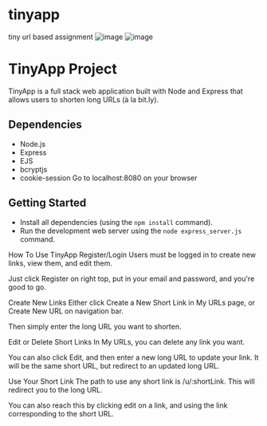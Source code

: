 # tinyapp
tiny url based assignment 
![image](https://user-images.githubusercontent.com/111916382/204379222-c351be81-ccb9-40f7-b2c7-9877e15150cf.png)
![image](https://user-images.githubusercontent.com/111916382/204379421-34eda9fd-cc3c-4941-9c53-eb8d8ede59b6.png)

# TinyApp Project

TinyApp is a full stack web application built with Node and Express that allows users to shorten long URLs (à la bit.ly).

## Dependencies

- Node.js
- Express
- EJS
- bcryptjs
- cookie-session
Go to localhost:8080 on your browser

## Getting Started

- Install all dependencies (using the `npm install` command).
- Run the development web server using the `node express_server.js` command.



How To Use TinyApp
Register/Login
Users must be logged in to create new links, view them, and edit them.

Just click Register on right top, put in your email and password, and you're good to go.

Create New Links
Either click Create a New Short Link in My URLs page, or Create New URL on navigation bar.

Then simply enter the long URL you want to shorten.

Edit or Delete Short Links
In My URLs, you can delete any link you want.

You can also click Edit, and then enter a new long URL to update your link. It will be the same short URL, but redirect to an updated long URL.

Use Your Short Link
The path to use any short link is /u/:shortLink. This will redirect you to the long URL.

You can also reach this by clicking edit on a link, and using the link corresponding to the short URL.
